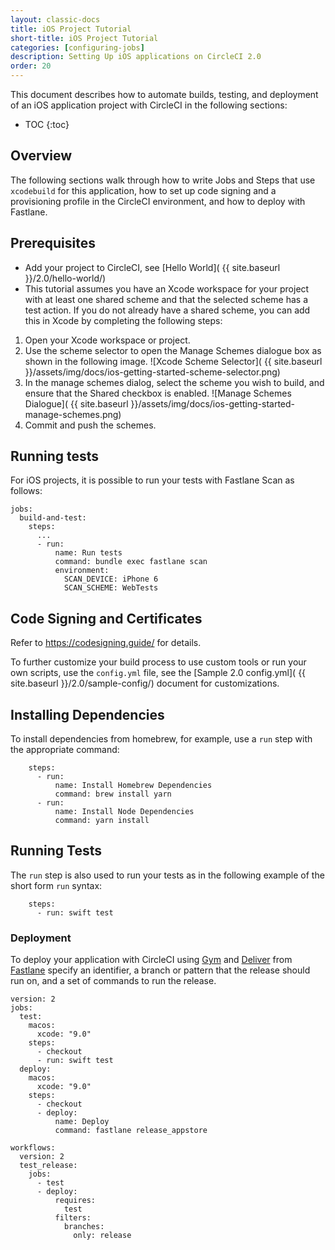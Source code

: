 ```yaml
---
layout: classic-docs
title: iOS Project Tutorial
short-title: iOS Project Tutorial
categories: [configuring-jobs]
description: Setting Up iOS applications on CircleCI 2.0
order: 20
---
```


This document describes how to automate builds, testing, and deployment of an iOS application project with CircleCI in the following sections:

* TOC
{:toc}

## Overview

The following sections walk through how to write Jobs and Steps that use `xcodebuild` for this application, how to set up code signing and a provisioning profile in the CircleCI environment, and how to deploy with Fastlane.

## Prerequisites

- Add your project to CircleCI, see [Hello World]( {{ site.baseurl }}/2.0/hello-world/)
- This tutorial assumes you have an Xcode workspace for your project with at least one shared scheme and that the selected scheme has a test action. If you do not already have a shared scheme, you can add this in Xcode by completing the following steps:

1. Open your Xcode workspace or project.
2. Use the scheme selector to open the Manage Schemes dialogue box as shown in the following image.
![Xcode Scheme Selector](  {{ site.baseurl }}/assets/img/docs/ios-getting-started-scheme-selector.png)
3. In the manage schemes dialog, select the scheme you wish to build, and ensure that the Shared checkbox is enabled.
![Manage Schemes Dialogue](  {{ site.baseurl }}/assets/img/docs/ios-getting-started-manage-schemes.png)
4. Commit and push the schemes.

## Running tests

For iOS projects, it is possible to run your tests with Fastlane Scan as follows:

```
jobs:
  build-and-test:
    steps:
      ...
      - run:
          name: Run tests
          command: bundle exec fastlane scan
          environment:
            SCAN_DEVICE: iPhone 6
            SCAN_SCHEME: WebTests

```

## Code Signing and Certificates

Refer to <https://codesigning.guide/> for details.

To further customize your build process to use custom tools or run your own scripts, use the `config.yml` file, see the [Sample 2.0 config.yml]( {{ site.baseurl }}/2.0/sample-config/) document for customizations.

## Installing Dependencies

To install dependencies from homebrew, for example, use a `run` step with the appropriate command:

```
    steps:
      - run:
          name: Install Homebrew Dependencies
          command: brew install yarn
      - run:
          name: Install Node Dependencies
          command: yarn install
```

## Running Tests

The `run` step is also used to run your tests as in the following example of the short form `run` syntax:

```
    steps:
      - run: swift test
```

### Deployment

To deploy your application with CircleCI using [Gym](https://github.com/fastlane/fastlane/tree/master/gym) and [Deliver](https://github.com/fastlane/fastlane/tree/master/deliver) from [Fastlane](https://fastlane.tools) specify an identifier, a branch or pattern that the release should run on, and a set of commands to run the release.

```
version: 2
jobs:
  test:
    macos:
      xcode: "9.0"
    steps:
      - checkout
      - run: swift test
  deploy:
    macos:
      xcode: "9.0"
    steps:
      - checkout
      - deploy:
          name: Deploy
          command: fastlane release_appstore

workflows:
  version: 2
  test_release:
    jobs:
      - test
      - deploy:
          requires:
            test
          filters:
            branches:
              only: release
```
